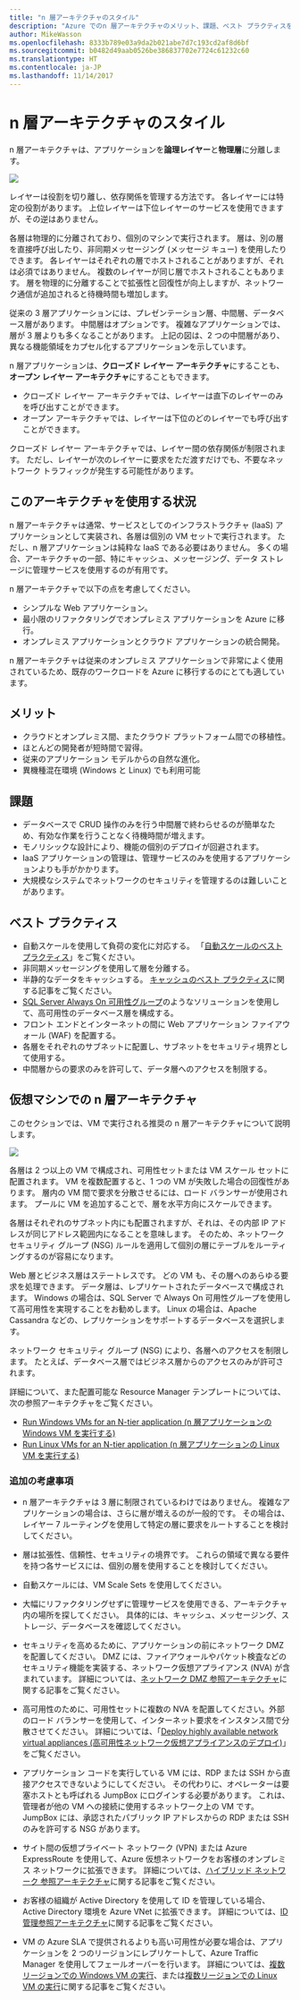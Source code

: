 ```yaml
---
title: "n 層アーキテクチャのスタイル"
description: "Azure でのn 層アーキテクチャのメリット、課題、ベスト プラクティスを説明します"
author: MikeWasson
ms.openlocfilehash: 8333b789e03a9da2b021abe7d7c193cd2af8d6bf
ms.sourcegitcommit: b0482d49aab0526be386837702e7724c61232c60
ms.translationtype: HT
ms.contentlocale: ja-JP
ms.lasthandoff: 11/14/2017
---
```

# <a name="n-tier-architecture-style"></a>n 層アーキテクチャのスタイル

n 層アーキテクチャは、アプリケーションを**論理レイヤー**と**物理層**に分離します。 

![](./images/n-tier-logical.svg)

レイヤーは役割を切り離し、依存関係を管理する方法です。 各レイヤーには特定の役割があります。 上位レイヤーは下位レイヤーのサービスを使用できますが、その逆はありません。 

各層は物理的に分離されており、個別のマシンで実行されます。 層は、別の層を直接呼び出したり、非同期メッセージング (メッセージ キュー) を使用したりできます。 各レイヤーはそれぞれの層でホストされることがありますが、それは必須ではありません。 複数のレイヤーが同じ層でホストされることもあります。 層を物理的に分離することで拡張性と回復性が向上しますが、ネットワーク通信が追加されると待機時間も増加します。 

従来の 3 層アプリケーションには、プレゼンテーション層、中間層、データベース層があります。 中間層はオプションです。 複雑なアプリケーションでは、層が 3 層よりも多くなることがあります。 上記の図は、2 つの中間層があり、異なる機能領域をカプセル化するアプリケーションを示しています。 

n 層アプリケーションは、**クローズド レイヤー アーキテクチャ**にすることも、**オープン レイヤー アーキテクチャ**にすることもできます。

- クローズド レイヤー アーキテクチャでは、レイヤーは直下のレイヤーのみを呼び出すことができます。 
- オープン アーキテクチャでは、レイヤーは下位のどのレイヤーでも呼び出すことができます。 

クローズド レイヤー アーキテクチャでは、レイヤー間の依存関係が制限されます。 ただし、レイヤーが次のレイヤーに要求をただ渡すだけでも、不要なネットワーク トラフィックが発生する可能性があります。 

## <a name="when-to-use-this-architecture"></a>このアーキテクチャを使用する状況

n 層アーキテクチャは通常、サービスとしてのインフラストラクチャ (IaaS) アプリケーションとして実装され、各層は個別の VM セットで実行されます。 ただし、n 層アプリケーションは純粋な IaaS である必要はありません。 多くの場合、アーキテクチャの一部、特にキャッシュ、メッセージング、データ ストレージに管理サービスを使用するのが有用です。

n 層アーキテクチャで以下の点を考慮してください。

- シンプルな Web アプリケーション。 
- 最小限のリファクタリングでオンプレミス アプリケーションを Azure に移行。
- オンプレミス アプリケーションとクラウド アプリケーションの統合開発。

n 層アーキテクチャは従来のオンプレミス アプリケーションで非常によく使用されているため、既存のワークロードを Azure に移行するのにとても適しています。

## <a name="benefits"></a>メリット

- クラウドとオンプレミス間、またクラウド プラットフォーム間での移植性。
- ほとんどの開発者が短時間で習得。
- 従来のアプリケーション モデルからの自然な進化。
- 異機種混在環境 (Windows と Linux) でも利用可能

## <a name="challenges"></a>課題

- データベースで CRUD 操作のみを行う中間層で終わらせるのが簡単なため、有効な作業を行うことなく待機時間が増えます。 
- モノリシックな設計により、機能の個別のデプロイが回避されます。
- IaaS アプリケーションの管理は、管理サービスのみを使用するアプリケーションよりも手がかかります。 
- 大規模なシステムでネットワークのセキュリティを管理するのは難しいことがあります。

## <a name="best-practices"></a>ベスト プラクティス

- 自動スケールを使用して負荷の変化に対応する。 「[自動スケールのベスト プラクティス][autoscaling]」をご覧ください。
- 非同期メッセージングを使用して層を分離する。
- 半静的なデータをキャッシュする。 [キャッシュのベスト プラクティス][caching]に関する記事をご覧ください。
- [SQL Server Always On 可用性グループ][sql-always-on]のようなソリューションを使用して、高可用性のデータベース層を構成する。
- フロント エンドとインターネットの間に Web アプリケーション ファイアウォール (WAF) を配置する。
- 各層をそれぞれのサブネットに配置し、サブネットをセキュリティ境界として使用する。 
- 中間層からの要求のみを許可して、データ層へのアクセスを制限する。

## <a name="n-tier-architecture-on-virtual-machines"></a>仮想マシンでの n 層アーキテクチャ

このセクションでは、VM で実行される推奨の n 層アーキテクチャについて説明します。 

![](./images/n-tier-physical.png)

各層は 2 つ以上の VM で構成され、可用性セットまたは VM スケール セットに配置されます。 VM を複数配置すると、1 つの VM が失敗した場合の回復性があります。 層内の VM 間で要求を分散させるには、ロード バランサーが使用されます。 プールに VM を追加することで、層を水平方向にスケールできます。 

各層はそれぞれのサブネット内にも配置されますが、それは、その内部 IP アドレスが同じアドレス範囲内になることを意味します。 そのため、ネットワーク セキュリティ グループ (NSG) ルールを適用して個別の層にテーブルをルーティングするのが容易になります。

Web 層とビジネス層はステートレスです。 どの VM も、その層へのあらゆる要求を処理できます。 データ層は、レプリケートされたデータベースで構成されます。 Windows の場合は、SQL Server で Always On 可用性グループを使用して高可用性を実現することをお勧めします。 Linux の場合は、Apache Cassandra などの、レプリケーションをサポートするデータベースを選択します。 

ネットワーク セキュリティ グループ (NSG) により、各層へのアクセスを制限します。 たとえば、データベース層ではビジネス層からのアクセスのみが許可されます。

詳細について、また配置可能な Resource Manager テンプレートについては、次の参照アーキテクチャをご覧ください。

- [Run Windows VMs for an N-tier application (n 層アプリケーションの Windows VM を実行する)][n-tier-windows]
- [Run Linux VMs for an N-tier application (n 層アプリケーションの Linux VM を実行する)][n-tier-linux]

### <a name="additional-considerations"></a>追加の考慮事項

- n 層アーキテクチャは 3 層に制限されているわけではありません。 複雑なアプリケーションの場合は、さらに層が増えるのが一般的です。 その場合は、レイヤー 7 ルーティングを使用して特定の層に要求をルートすることを検討してください。

- 層は拡張性、信頼性、セキュリティの境界です。 これらの領域で異なる要件を持つ各サービスには、個別の層を使用することを検討してください。

- 自動スケールには、VM Scale Sets を使用してください。

- 大幅にリファクタリングせずに管理サービスを使用できる、アーキテクチャ内の場所を探してください。 具体的には、キャッシュ、メッセージング、ストレージ、データベースを確認してください。 

- セキュリティを高めるために、アプリケーションの前にネットワーク DMZ を配置してください。 DMZ には、ファイアウォールやパケット検査などのセキュリティ機能を実装する、ネットワーク仮想アプライアンス (NVA) が含まれています。 詳細については、[ネットワーク DMZ 参照アーキテクチャ][dmz]に関する記事をご覧ください。

- 高可用性のために、可用性セットに複数の NVA を配置してください。外部のロード バランサーを使用して、インターネット要求をインスタンス間で分散させてください。 詳細については、「[Deploy highly available network virtual appliances (高可用性ネットワーク仮想アプライアンスのデプロイ)][ha-nva]」をご覧ください。

- アプリケーション コードを実行している VM には、RDP または SSH から直接アクセスできないようにしてください。 その代わりに、オペレーターは要塞ホストとも呼ばれる JumpBox にログインする必要があります。 これは、管理者が他の VM への接続に使用するネットワーク上の VM です。 JumpBox には、承認されたパブリック IP アドレスからの RDP または SSH のみを許可する NSG があります。

- サイト間の仮想プライベート ネットワーク (VPN) または Azure ExpressRoute を使用して、Azure 仮想ネットワークをお客様のオンプレミス ネットワークに拡張できます。 詳細については、[ハイブリッド ネットワーク 参照アーキテクチャ][hybrid-network]に関する記事をご覧ください。

- お客様の組織が Active Directory を使用して ID を管理している場合、Active Directory 環境を Azure VNet に拡張できます。 詳細については、[ID 管理参照アーキテクチャ][identity]に関する記事をご覧ください。

- VM の Azure SLA で提供されるよりも高い可用性が必要な場合は、アプリケーションを 2 つのリージョンにレプリケートして、Azure Traffic Manager を使用してフェールオーバーを行います。 詳細については、[複数リージョンでの Windows VM の実行][ multiregion-windows]、または[複数リージョンでの Linux VM の実行][multiregion-linux]に関する記事をご覧ください。

[autoscaling]: ../../best-practices/auto-scaling.md
[caching]: ../../best-practices/caching.md
[dmz]: ../../reference-architectures/dmz/index.md
[ha-nva]: ../../reference-architectures/dmz/nva-ha.md
[hybrid-network]: ../../reference-architectures/hybrid-networking/index.md
[identity]: ../../reference-architectures/identity/index.md
[multiregion-linux]: ../../reference-architectures/virtual-machines-linux/multi-region-application.md
[multiregion-windows]: ../../reference-architectures/virtual-machines-windows/multi-region-application.md
[n-tier-linux]: ../../reference-architectures/virtual-machines-linux/n-tier.md
[n-tier-windows]: ../../reference-architectures/virtual-machines-windows/n-tier.md
[sql-always-on]: /sql/database-engine/availability-groups/windows/always-on-availability-groups-sql-server